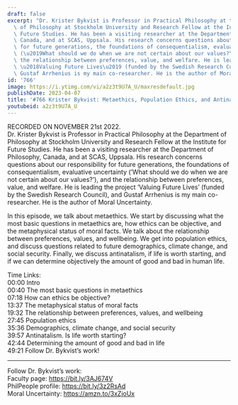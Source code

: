 ```yaml
---
draft: false
excerpt: "Dr. Krister Bykvist is Professor in Practical Philosophy at the Department\
  \ of Philosophy at Stockholm University and Research Fellow at the Institute for\
  \ Future Studies. He has been a visiting researcher at the Department of Philosophy,\
  \ Canada, and at SCAS, Uppsala. His research concerns questions about our responsibility\
  \ for future generations, the foundations of consequentialism, evaluative uncertainty\
  \ (\u2019What should we do when we are not certain about our values?\u2019), and\
  \ the relationship between preferences, value, and welfare. He is leading the project\
  \ \u2018Valuing Future Lives\u2019 (funded by the Swedish Research Council), and\
  \ Gustaf Arrhenius is my main co-researcher. He is the author of Moral Uncertainty."
id: '766'
image: https://i.ytimg.com/vi/a2z3t9U7A_U/maxresdefault.jpg
publishDate: 2023-04-07
title: '#766 Krister Bykvist: Metaethics, Population Ethics, and Antinatalism'
youtubeid: a2z3t9U7A_U
---
```

RECORDED ON NOVEMBER 21st 2022.  
Dr. Krister Bykvist is Professor in Practical Philosophy at the Department of Philosophy at Stockholm University and Research Fellow at the Institute for Future Studies. He has been a visiting researcher at the Department of Philosophy, Canada, and at SCAS, Uppsala. His research concerns questions about our responsibility for future generations, the foundations of consequentialism, evaluative uncertainty (’What should we do when we are not certain about our values?’), and the relationship between preferences, value, and welfare. He is leading the project ‘Valuing Future Lives’ (funded by the Swedish Research Council), and Gustaf Arrhenius is my main co-researcher. He is the author of Moral Uncertainty.

In this episode, we talk about metaethics. We start by discussing what the most basic questions in metaethics are, how ethics can be objective, and the metaphysical status of moral facts. We talk about the relationship between preferences, values, and wellbeing. We get into population ethics, and discuss questions related to future demographics, climate change, and social security. Finally, we discuss antinatalism, if life is worth starting, and if we can determine objectively the amount of good and bad in human life.

Time Links:  
00:00 Intro  
00:40  The most basic questions in metaethics  
07:18  How can ethics be objective?  
13:37  The metaphysical status of moral facts  
19:32  The relationship between preferences, values, and wellbeing  
27:45  Population ethics  
35:36  Demographics, climate change, and social security  
39:57  Antinatalism. Is life worth starting?  
42:44  Determining the amount of good and bad in life  
49:21  Follow Dr. Bykvist’s work!

---

Follow Dr. Bykvist’s work:  
Faculty page: https://bit.ly/3AJ674V  
PhilPeople profile: https://bit.ly/3z2RsAd  
Moral Uncertainty: https://amzn.to/3xZjoUx
